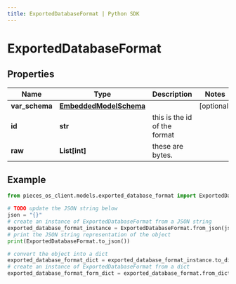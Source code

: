 ```yaml
---
title: ExportedDatabaseFormat | Python SDK
---
```


# ExportedDatabaseFormat


## Properties

Name | Type | Description | Notes
------------ | ------------- | ------------- | -------------
**var_schema** | [**EmbeddedModelSchema**](EmbeddedModelSchema) |  | [optional] 
**id** | **str** | this is the id of the format | 
**raw** | **List[int]** | these are bytes. | 

## Example

```python
from pieces_os_client.models.exported_database_format import ExportedDatabaseFormat

# TODO update the JSON string below
json = "{}"
# create an instance of ExportedDatabaseFormat from a JSON string
exported_database_format_instance = ExportedDatabaseFormat.from_json(json)
# print the JSON string representation of the object
print(ExportedDatabaseFormat.to_json())

# convert the object into a dict
exported_database_format_dict = exported_database_format_instance.to_dict()
# create an instance of ExportedDatabaseFormat from a dict
exported_database_format_form_dict = exported_database_format.from_dict(exported_database_format_dict)
```


